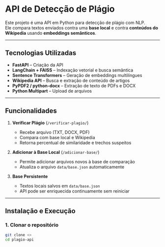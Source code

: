 # API de Detecção de Plágio 

Este projeto é uma API em Python para detecção de plágio com NLP.  
Ele compara textos enviados contra uma **base local** e contra **conteúdos do Wikipedia** usando **embeddings semânticos**.

---

## **Tecnologias Utilizadas**

- **FastAPI** – Criação da API
- **LangChain + FAISS** – Indexação vetorial e busca semântica
- **Sentence Transformers** – Geração de embeddings multilíngues
- **Wikipedia API** – Busca e extração de conteúdo de artigos
- **PyPDF2 / python-docx** – Extração de texto de PDFs e DOCX
- **Python Multipart** – Upload de arquivos

---

## **Funcionalidades**

1. **Verificar Plágio** (`/verificar-plagio/`)
   - Recebe arquivo (TXT, DOCX, PDF)
   - Compara com base local e Wikipedia
   - Retorna percentual de similaridade e trechos suspeitos

2. **Adicionar à Base Local** (`/adicionar-base/`)
   - Permite adicionar arquivos novos à base de comparação
   - Atualiza o arquivo `data/base.json` automaticamente

3. **Base Persistente**
   - Textos locais salvos em `data/base.json`
   - API pode ser enriquecida continuamente sem reiniciar

---

## **Instalação e Execução**

### **1. Clonar o repositório**
```bash
git clone <>
cd plagio-api
